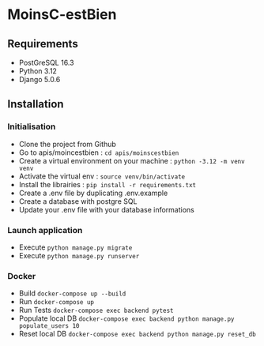 # MoinsC-estBien

## Requirements
- PostGreSQL 16.3
- Python 3.12
- Django 5.0.6

## Installation

### Initialisation
- Clone the project from Github
- Go to apis/moincestbien : ```cd apis/moinscestbien```
- Create a virtual environment on your machine : ```python -3.12 -m venv venv```
- Activate the virtual env : ```source venv/bin/activate```
- Install the librairies : ```pip install -r requirements.txt```
- Create a .env file by duplicating .env.example
- Create a database with postgre SQL
- Update your .env file with your database informations

### Launch application
- Execute ```python manage.py migrate```
- Execute ```python manage.py runserver```

### Docker 
- Build ```docker-compose up --build```
- Run ```docker-compose up```
- Run Tests ```docker-compose exec backend pytest```
- Populate local DB ```docker-compose exec backend python manage.py populate_users 10```
- Reset local DB ```docker-compose exec backend python manage.py reset_db```